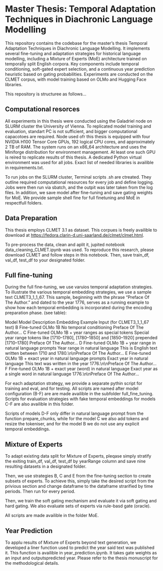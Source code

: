 # Master Thesis: Temporal Adaptation Techniques in Diachronic Language Modelling
This repository contains the codebase for the master’s thesis Temporal Adaptation Techniques in Diachronic Language Modelling.
It implements several fine-tuning and adaptation strategies for historical language modelling, including a Mixture of Experts (MoE) architecture trained on temporally split English corpora. Key components include temporal conditioning, soft-gated expert selection, and a continuous year prediction heuristic based on gating probabilities. Experiments are conducted on the CLMET corpus, with model training based on OLMo and Hugging Face libraries.

This repository is structuree as follows...

## Computational resorces

All experiments in this thesis were conducted using the Galadriel node on SLURM cluster the University of Vienna. To replicated model training and evaluation, standart PC is not sufficient, and bigger computational capacotoes are required. 
Node used ofr this thesis is equipped with four NVIDIA H100 Tensor Core GPUs, 192 logical CPU cores, and approximately 2 TB of RAM. The system runs on an x86_64 architecture and uses the Miniforge distribution for environment management. At least one such GPU is reired to replicate results of this thesis.
A dedicated Python virtual environment was used for all jobs. Exact list of needed libraries is availible in requirements.txt.

To run jobs on the SLURM cluster, Terminal scripts .sh are ctreated. They outline required computational resources for every job and define logging. Jobs were then run via sbatch, and the outpit was later taken from the log files. In addition, we save model after fine-tuning and save gating weights for MoE. We provide sample shell fine for full finetuning and MoE in respectfull folders.

## Data Preparation

This thesis employs CLMET 3.1 as dataset. This corpues is freely availible to download at https://fedora.clarin-d.uni-saarland.de/clmet/clmet.html.

To pre-process the data, clean and aplit it, jupited notebook data_cleaning_CLMET.ipynb was used. To reproduce this research, please download CLMET and follow steps in this notebook. Then, save train_df, val_df, test_df to your designated folder.

## Full fine-tuning
During the full fine-tuning, we use varuios temporal adaptation strategies. To illustrate the various temporal embedding strategies, we use a sample text CLMET3_1_1_67. This sample, beginning with the phrase “Preface Of The Author.” and dated to the year 1776, serves as a running example to show how each temporal embedding is incorporated during the encoding preparation phase.  (see table):

Model	Model Description	Embedding	Example Input (for CLMET3_1_1_67 text)
B	Fine-tuned OLMo 1B	No temporal conditioning	Preface Of The Author...
C	Fine-tuned OLMo 1B + year ranges as special tokens	Special year range tokens like [1710–1780], [1780–1850] and [1850–1920] prepended	[1710–1780] Preface Of The Author...
D	Fine-tuned OLMo 1B + year range in natural language prompts	Year range in natural language	This is English text written between 1710 and 1780.\n\nPreface Of The Author...
E	Fine-tuned OLMo 1B + exact year in natural language prompts	Exact year in natural language	This text was written in the year 1776.\n\nPreface Of The Author...
F	Fine-tuned OLMo 1B + exact year (word) in natural language	Exact year as a single word in natural language	1776.\n\nPreface Of The Author...

For each adaptation strategy, we provide a separate pythin script for training and eval, and for testing. All scripts are named after model configuration (B-F) are are made availible in the subfolder full_fine_tuning. Scripts for evaluation strategies with fake temporal embeddings for models C-F are also availible in this folder.

Scripts of models D-F only differ in natural language prompt from the function prepare_chunks, while for the model C we also add tokens and resize the tokeniser, and for the model B we do not use any explicit temporal embeddings.

## Mixture of Experts

To adapt existing data split for Mixture of Experts, pleqase simply stratify the exiting train_df, val_df, test_df by yearRange column and save nine resulting datasets in a designated folder.

Then, we use strategies B, C and E from the fine-tuning section to create subsets of experts. To achieve this, simply take the desired script from the privious section and change dataframe to the dataframe strarified by time periods. Then run for every period.

Then, we train the soft gating mechanism and evaluate it via soft gating and hard gating. We also evaluate sets of experts via rule-basd gate (oracle).

All scripts are made availible in the folder MoE.

## Year Prediction

To applu results of Mixture of Experts beyond text generation, we developed a liner function used to predict the year said text was published it. This function is availible in year_prediction.ipynb. It takes gate weights as an input and outputspredicted year. Please refer to the thesis monuscript for the methodological details.
